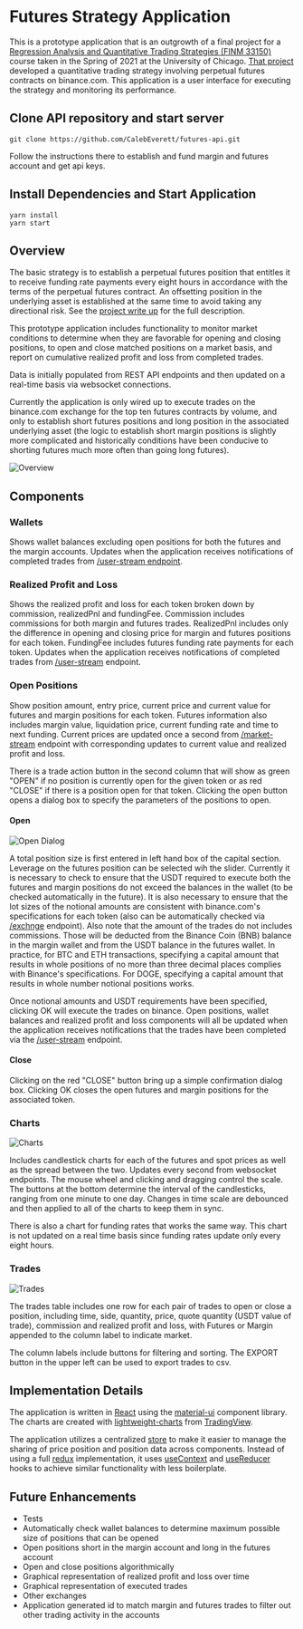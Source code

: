 # Futures Strategy Application

This is a prototype application that is an outgrowth of a final project for a [Regression Analysis and Quantitative Trading Strategies (FINM 33150)](https://finmath.uchicago.edu/curriculum/required-courses/finm-33150/) course taken in the Spring of 2021 at the University of Chicago. [That project](https://github.com/CalebEverett/finm33150-final-project) developed a quantitative trading strategy involving perpetual futures contracts on binance.com. This application is a user interface for executing the strategy and monitoring its performance.

## Clone API repository and start server
    git clone https://github.com/CalebEverett/futures-api.git

Follow the instructions there to establish and fund margin and futures account and get api keys.

## Install Dependencies and Start Application

    yarn install
    yarn start

## Overview

The basic strategy is to establish a perpetual futures position that entitles it to receive funding rate payments every eight hours in accordance with the terms of the perpetual futures contract. An offsetting position in the underlying asset is established at the same time to avoid taking any directional risk. See the [project write up](https://github.com/CalebEverett/finm33150-final-project) for the full description.

This prototype application includes functionality to monitor market conditions to determine when they are favorable for opening and closing positions, to open and close matched positions on a market basis, and report on cumulative realized profit and loss from completed trades.

Data is initially populated from REST API endpoints and then updated on a real-time basis via websocket connections.

Currently the application is only wired up to execute trades on the binance.com exchange for the top ten futures contracts by volume, and only to establish short futures positions and long position in the associated underlying asset (the logic to establish short margin positions is slightly more complicated and historically conditions have been conducive to shorting futures much more often than going long futures).

![Overview](public/overview.png)

## Components

### Wallets

Shows wallet balances excluding open positions for both the futures and the margin accounts. Updates when the application receives notifications of completed trades from [/user-stream endpoint](https://github.com/CalebEverett/futures-api/blob/b73922f84c42822be21c32d5ef0e38942c9a7a76/api/api.py#L938).

### Realized Profit and Loss

Shows the realized profit and loss for each token broken down by commission, realizedPnl and fundingFee. Commission includes commissions for both margin and futures trades. RealizedPnl includes only the difference in opening and closing price for margin and futures positions for each token. FundingFee includes futures funding rate payments for each token. Updates when the application receives notifications of completed trades from [/user-stream](https://github.com/CalebEverett/futures-api/blob/b73922f84c42822be21c32d5ef0e38942c9a7a76/api/api.py#L938) endpoint.

### Open Positions

Show position amount, entry price, current price and current value for futures and margin positions for each token. Futures information also includes margin value, liquidation price, current funding rate and time to next funding. Current prices are updated once a second from [/market-stream](https://github.com/CalebEverett/futures-api/blob/b73922f84c42822be21c32d5ef0e38942c9a7a76/api/api.py#L873) endpoint with corresponding updates to current value and realized profit and loss.

There is a trade action button in the second column that will show as green "OPEN" if no position is currently open for the given token or as red "CLOSE" if there is a position open for that token. Clicking the open button opens a dialog box to specify the parameters of the positions to open.


#### Open

![Open Dialog](public/opendialog.png)

A total position size is first entered in left hand box of the capital section. Leverage on the futures position can be selected wih the slider. Currently it is necessary to check to ensure that the USDT required to execute both the futures and margin positions do not exceed the balances in the wallet (to be checked automatically in the future). It is also necessary to ensure that the lot sizes of the notional amounts are consistent with binance.com's specifications for each token (also can be automatically checked via [/exchnge](https://github.com/CalebEverett/futures-api/blob/b73922f84c42822be21c32d5ef0e38942c9a7a76/api/api.py#L122) endpoint). Also note that the amount of the trades do not includes commissions. Those will be deducted from the Binance Coin (BNB) balance in the margin wallet and from the USDT balance in the futures wallet. In practice, for BTC and ETH transactions, specifying a capital amount that results in whole positions of no more than three decimal places complies with Binance's specifications. For DOGE, specifying a capital amount that results in whole number notional positions works.

Once notional amounts and USDT requirements have been specified, clicking OK will execute the trades on binance. Open positions, wallet balances and realized profit and loss components will all be updated when the application receives notifications that the trades have been completed via the [/user-stream](https://github.com/CalebEverett/futures-api/blob/b73922f84c42822be21c32d5ef0e38942c9a7a76/api/api.py#L938) endpoint.

#### Close

Clicking on the red "CLOSE" button bring up a simple confirmation dialog box. Clicking OK closes the open futures and margin positions for the associated token.

### Charts

![Charts](public/charts.png)

Includes candlestick charts for each of the futures and spot prices as well as the spread between the two. Updates every second from websocket endpoints. The mouse wheel and clicking and dragging control the scale. The buttons at the bottom determine the interval of the candlesticks, ranging from one minute to one day. Changes in time scale are debounced and then applied to all of the charts to keep them in sync.

There is also a chart for funding rates that works the same way. This chart is not updated on a real time basis since funding rates update only every eight hours.

### Trades

![Trades](public/trades.png)

The trades table includes one row for each pair of trades to open or close a position, including time, side, quantity, price, quote quantity (USDT value of trade), commission and realized profit and loss, with Futures or Margin appended to the column label to indicate market.

The column labels include buttons for filtering and sorting. The EXPORT button in the upper left can be used to export trades to csv.

## Implementation Details

The application is written in [React](https://reactjs.org/docs/create-a-new-react-app.html) using the [material-ui](https://material-ui.com/) component library. The charts are created with [lightweight-charts](https://github.com/tradingview/lightweight-charts) from [TradingView](https://www.tradingview.com/HTML5-stock-forex-bitcoin-charting-library/).

The application utilizes a centralized [store](https://github.com/CalebEverett/futures-app/blob/master/src/store/Store.js) to make it easier to manage the sharing of price position and position data across components. Instead of using a full [redux](https://redux.js.org/) implementation, it uses [useContext](https://reactjs.org/docs/hooks-reference.html#usecontext) and [useReducer](https://reactjs.org/docs/hooks-reference.html#usereducer) hooks to achieve similar functionality with less boilerplate.


## Future Enhancements

* Tests
* Automatically check wallet balances to determine maximum possible size of positions that can be opened
* Open positions short in the margin account and long in the futures account
* Open and close positions algorithmically
* Graphical representation of realized profit and loss over time
* Graphical representation of executed trades
* Other exchanges
* Application generated id to match margin and futures trades to filter out other trading activity in the accounts





